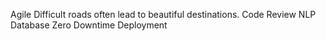 Agile Difficult roads often lead to beautiful destinations. Code Review NLP Database Zero Downtime Deployment
